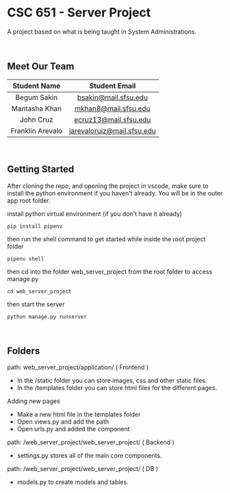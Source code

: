 # CSC 651 - Server Project
A project based on what is being taught in System Administrations.

<br>

## Meet Our Team
| Student Name          |        Student Email        |
|    :---:              |            :---:            |
| Begum Sakin           | bsakin@mail.sfsu.edu        |
| Mantasha Khan         | mkhan8@mail.sfsu.edu        |
| John Cruz             | ecruz13@mail.sfsu.edu       |
| Franklin Arevalo      | jarevaloruiz@mail.sfsu.edu  |

<br>

## Getting Started
After cloning the repo, and opening the project in vscode, make sure to install the python environment if you haven't already. You will be in the outer app root folder.

install python virtual environment (if you don't have it already)
```
pip install pipenv
```

then run the shell command to get started while inside the root project folder
```
pipenv shell
```

then cd into the folder web_server_project from the root folder to access manage.py
```
cd web_server_project
```

then start the server
```
python manage.py runserver
```

<br>

## Folders
path: web_server_project/application/ ( Frontend ) <br>
- In the /static folder you can store images, css and other static files.
- In the /templates folder you can store html files for the different pages.

Adding new pages
- Make a new html file in the templates folder
- Open views.py and add the path 
- Open urls.py and added the component

path: /web_server_project/web_server_project/ ( Backend ) <br>
- settings.py stores all of the main core components.

path: /web_server_project/web_server_project/ ( DB ) <br>
- models.py to create models and tables.


